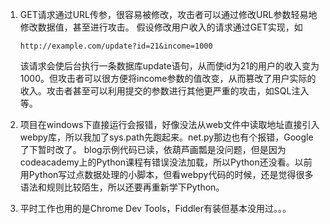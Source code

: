 1. GET请求通过URL传参，很容易被修改，攻击者可以通过修改URL参数轻易地修改数据值，甚至进行攻击。
   假设修改用户收入的请求通过GET实现，如

       http://example.com/update?id=21&income=1000

    该请求会使后台执行一条数据库update语句，从而使id为21的用户的收入变为1000。但攻击者可以很方便将income参数的值改变，从而篡改了用户实际的收入。攻击者甚至可以利用提交的参数进行其他更严重的攻击，如SQL注入等。

2. 项目在windows下直接运行会报错，好像没法从web文件中读取地址直接引入webpy库，所以我加了sys.path先跑起来。net.py那边也有个报错，Google了下暂时改了。
blog示例代码已读，依葫芦画瓢是没问题，但是因为codeacademy上的Python课程有错误没法加载，所以Python还没看。以前用Python写过点数据处理的小脚本，但看webpy代码的时候，还是觉得很多语法和规则比较陌生，所以还要再重新学下Python。

3. 平时工作也用的是Chrome Dev Tools，Fiddler有装但基本没用过。。。

